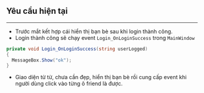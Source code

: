 ## Yêu cầu hiện tại
-------------------

- Trước mắt kết hợp cái hiển thị bạn bè sau khi login thành công.
- Login thành công sẽ chạy event `Login_OnLoginSuccess` trong `MainWindow`

```c#
private void Login_OnLoginSuccess(string userLogged)
{
  MessageBox.Show("ok");
}
```

- Giao diện từ từ, chưa cần đẹp, hiển thị bạn bè rồi cung cấp event khi người dùng click vào từng ô friend là được.
